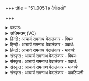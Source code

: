 +++
title = "51_0051 प्र दैवोदासो"

+++
<details><summary>पदपाठः</summary>

प्र꣢। दै꣡वो꣢꣯दासः। दै꣡वः꣢꣯। दा꣣सः। अग्निः꣢। दे꣣वः꣢। इ꣡न्द्रः꣢꣯। न। म꣣ज्म꣡ना꣢। अ꣡नु꣢꣯। मा꣣त꣡र꣢म्। पृ꣣थिवी꣢म्। वि। वा꣣वृते। तस्थौ꣢। ना꣡क꣢꣯स्य। श꣡र्म꣢꣯णि। ५१।
</details>

<details><summary>अधिमन्त्रम् (VC)</summary>

- अग्निः
- सौभरि: काण्व:
- बृहती
- मध्यमः
- आग्नेयं काण्डम्
</details>

<details><summary>हिन्दी : आचार्य रामनाथ वेदालंकार - विषयः</summary>

अगले मन्त्र में परमात्मा की महिमा का वर्णन है।
</details>

<details><summary>हिन्दी : आचार्य रामनाथ वेदालंकार - पदार्थः</summary>

पदार्थान्वय -  (दैवोदासः) धार्मिक जनों का प्रिय, (देवः) प्रकाशक (अग्निः) जगन्नायक परमेश्वर (इन्द्रः न) बलवान् राजा के समान (मज्मना) बल से (प्र) प्रभावशाली और समर्थ बना हुआ है। आगे उसके सामर्थ्य का ही वर्णन है—वह (मातरम्) माता (पृथिवीम्) भूमि को (अनु वि वावृते) अनुकूलता से सूर्य के चारों ओर घुमा रहा है। वही परमेश्वर (नाकस्य) सूर्य के (शर्मणि) घर, सूर्यमण्डल में (तस्थौ) स्थित है अर्थात् सूर्य का संचालक भी वही है ॥७॥ इस मन्त्र में उपमालङ्कार है ॥७॥
</details>

<details><summary>हिन्दी : आचार्य रामनाथ वेदालंकार - भावार्थः</summary>

भावार्थ -  जैसे कोई मानव राजा अपने बल से राष्ट्रभूमि को नियमों में चलाता है, वैसे ही परमात्मा भूमि को सूर्य के चारों ओर परिभ्रमण कराता है और आदित्य में भी निवास करता हुआ उसके द्वारा पृथिवी आदि ग्रहोपग्रहों को प्रकाशित करता है ॥७॥
</details>

<details><summary>संस्कृत : आचार्य रामनाथ वेदालंकार - विषयः</summary>

अथ परमात्मनो महिमानं वर्णयन्ताह।
</details>

<details><summary>संस्कृत : आचार्य रामनाथ वेदालंकार - पदार्थः</summary>

पदार्थान्वय -  (दैवोदासः२) दिवो विद्याधर्मप्रकाशस्य दाता दिवोदासः धार्मिको जनः। दिवोदासस्यायं दैवोदासः धार्मिकजनप्रियः इत्यर्थः। ‘दिवश्च दास उपसंख्यानम्।’ अ० ६।३।२१ वा० इति षष्ठ्या अलुक्। (देवः) प्रकाशकः (अग्निः) जगन्नेता परमेश्वरः (इन्द्रः न) बलवान् राजा इव (मज्मना) बलेन। मज्म इति बलनाम। निघं० २।९। (प्र३) प्रभवति, समर्थोऽस्तीत्यर्थः। उपसर्गश्रुतेर्योग्यक्रियाध्याहारः। (तदेव) तस्य सामर्थ्यं वर्ण्यते—स हि (मातरम्) सर्वेषां जनानां मातृभूताम् (पृथिवीम्) भूमिम्। उक्तं च, माता भूमिः पुत्रो अहं पृथिव्याः।’ अ० १२।१।१२ इति।। (अनु वि वावृते४) अनुकूलतया सूर्यं परितो वि वर्तयति परिभ्रमयति। अपि च, स एव परमेश्वरः (नाकस्य) आदित्यस्य। नाक आदित्यो भवति। नेता रसानां नेता भासां, ज्योतिषां प्रणयः। निरु० २।१४। (शर्मणि) गृहे, तन्मण्डले इत्यर्थः। शर्म गृहम्। निघं० ३।४। (तस्थौ) तिष्ठति। यो॒ऽसावा॑दि॒त्ये पुरु॑षः॒ सोऽसा॒वहम्। य० ४०।१७ इति श्रुतेः ॥७॥ अत्रोपमालङ्कारः ॥७॥
</details>

<details><summary>संस्कृत : आचार्य रामनाथ वेदालंकार - भावार्थः</summary>

भावार्थ -  यथा कश्चिन्मानवो राजा स्वबलेन राष्ट्रभूमिं नियमेषु संचालयति, तथैव परमात्मा पृथिवीं सूर्यं परितः परिभ्रमयति, आदित्ये चापि कृतनिवासस्तद्द्वारा पृथिव्यादीन् ग्रहोपग्रहान् प्रकाशयति ॥७॥
</details>

<details><summary>संस्कृत : आचार्य रामनाथ वेदालंकार - पादटिप्पनी</summary>

टिप्पनी -   १. ऋ० ८।१०३।२, देव इन्द्रो, शर्मणि। इत्यत्र क्रमेण देवाँ अच्छा, सानवि इति पाठः। साम० १५१७। २. दिवोदासम् दिवो विद्याधर्मप्रकाशस्य दातारम्—इति ऋ० १।११२।१४ भाष्दे द०। दिवोदासः ऋषिः तेन समिन्धितः दैवोदासः अग्निः देवः—इति वि०। दिवोदासेन अभ्यर्हितः पूर्वम् अग्निः—इति भ०। दिवोदासेन आहूयमानः—इति सा०। ३. प्र इत्युपसर्गदर्शनाद् आख्याताध्याहारः, प्रगच्छतु देवो अग्निः। अथवा प्रभवतीति समाप्तिः—इति भ०। ४. वि वावृते परिवर्तयति—इति वि०। विशेषेण प्रवर्तयति—इति सा०।
</details>